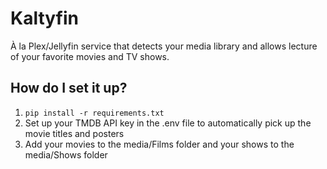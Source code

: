 # Kaltyfin

À la Plex/Jellyfin service that detects your media library and allows lecture of your favorite movies and TV shows.

## How do I set it up?

1. ```pip install -r requirements.txt```
2. Set up your TMDB API key in the .env file to automatically pick up the movie titles and posters
3. Add your movies to the media/Films folder and your shows to the media/Shows folder
